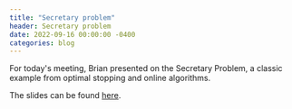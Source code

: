 ```yaml
---
title: "Secretary problem"
header: Secretary problem
date: 2022-09-16 00:00:00 -0400
categories: blog
---
```


For today's meeting, Brian presented on the Secretary
Problem, a classic example from optimal stopping and
online algorithms.

The slides can be found
[here](https://docs.google.com/presentation/d/1WKF5YDXTfysR1YkPKdqkgWkIOzyWHOQOhsQV8t-hFK8/edit?usp=sharing).

